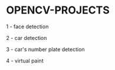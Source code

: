 # OPENCV-PROJECTS

1 - face detection 

2 - car detection

3 - car's number plate detection 

4 - virtual paint 
